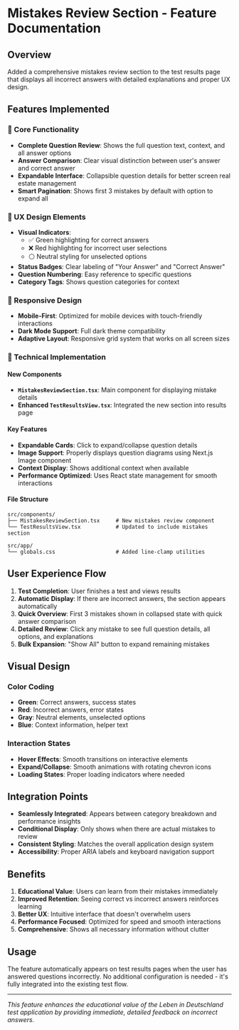 # Mistakes Review Section - Feature Documentation

## Overview
Added a comprehensive mistakes review section to the test results page that displays all incorrect answers with detailed explanations and proper UX design.

## Features Implemented

### 🎯 Core Functionality
- **Complete Question Review**: Shows the full question text, context, and all answer options
- **Answer Comparison**: Clear visual distinction between user's answer and correct answer
- **Expandable Interface**: Collapsible question details for better screen real estate management
- **Smart Pagination**: Shows first 3 mistakes by default with option to expand all

### 🎨 UX Design Elements
- **Visual Indicators**: 
  - ✅ Green highlighting for correct answers
  - ❌ Red highlighting for incorrect user selections
  - ⚪ Neutral styling for unselected options
- **Status Badges**: Clear labeling of "Your Answer" and "Correct Answer"
- **Question Numbering**: Easy reference to specific questions
- **Category Tags**: Shows question categories for context

### 📱 Responsive Design
- **Mobile-First**: Optimized for mobile devices with touch-friendly interactions
- **Dark Mode Support**: Full dark theme compatibility
- **Adaptive Layout**: Responsive grid system that works on all screen sizes

### 🔧 Technical Implementation

#### New Components
- **`MistakesReviewSection.tsx`**: Main component for displaying mistake details
- **Enhanced `TestResultsView.tsx`**: Integrated the new section into results page

#### Key Features
- **Expandable Cards**: Click to expand/collapse question details
- **Image Support**: Properly displays question diagrams using Next.js Image component
- **Context Display**: Shows additional context when available
- **Performance Optimized**: Uses React state management for smooth interactions

#### File Structure
```
src/components/
├── MistakesReviewSection.tsx     # New mistakes review component
└── TestResultsView.tsx           # Updated to include mistakes section

src/app/
└── globals.css                   # Added line-clamp utilities
```

## User Experience Flow

1. **Test Completion**: User finishes a test and views results
2. **Automatic Display**: If there are incorrect answers, the section appears automatically
3. **Quick Overview**: First 3 mistakes shown in collapsed state with quick answer comparison
4. **Detailed Review**: Click any mistake to see full question details, all options, and explanations
5. **Bulk Expansion**: "Show All" button to expand remaining mistakes

## Visual Design

### Color Coding
- **Green**: Correct answers, success states
- **Red**: Incorrect answers, error states  
- **Gray**: Neutral elements, unselected options
- **Blue**: Context information, helper text

### Interaction States
- **Hover Effects**: Smooth transitions on interactive elements
- **Expand/Collapse**: Smooth animations with rotating chevron icons
- **Loading States**: Proper loading indicators where needed

## Integration Points

- **Seamlessly Integrated**: Appears between category breakdown and performance insights
- **Conditional Display**: Only shows when there are actual mistakes to review
- **Consistent Styling**: Matches the overall application design system
- **Accessibility**: Proper ARIA labels and keyboard navigation support

## Benefits

1. **Educational Value**: Users can learn from their mistakes immediately
2. **Improved Retention**: Seeing correct vs incorrect answers reinforces learning
3. **Better UX**: Intuitive interface that doesn't overwhelm users
4. **Performance Focused**: Optimized for speed and smooth interactions
5. **Comprehensive**: Shows all necessary information without clutter

## Usage

The feature automatically appears on test results pages when the user has answered questions incorrectly. No additional configuration is needed - it's fully integrated into the existing test flow.

---

*This feature enhances the educational value of the Leben in Deutschland test application by providing immediate, detailed feedback on incorrect answers.*